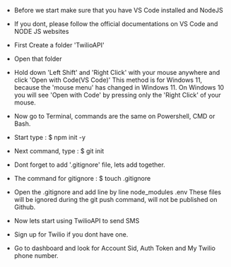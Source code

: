 - Before we start make sure that you have VS Code installed and NodeJS
- If you dont, please follow the official documentations on VS Code and NODE JS websites
- First Create a folder 'TwilioAPI'
- Open that folder
- Hold down 'Left Shift' and 'Right Click' with your mouse anywhere and click 'Open with Code(VS Code)'
This method is for Windows 11, because the 'mouse menu' has changed in Windows 11.
On Windows 10 you will see 'Open with Code' by pressing only the 'Right Click' of your mouse.

- Now go to Terminal, commands are the same on Powershell, CMD or Bash.
- Start type : $ npm init -y
- Next command, type : $ git init
- Dont forget to add '.gitignore' file, lets add together.
- The command for gitignore : $ touch .gitignore
- Open the .gitignore and add line by line
node_modules
.env
These files will be ignored during the git push command, will not be published on Github.

- Now lets start using TwilioAPI to send SMS
- Sign up for Twilio if you dont have one.
- Go to dashboard and look for Account Sid, Auth Token and My Twilio phone number.


